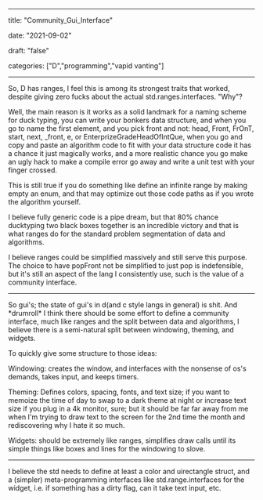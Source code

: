 
---

title: "Community\_Gui\_Interface"

date: "2021-09-02"

draft: "false"

categories: ["D","programming","vapid vanting"]

---

So, D has ranges, I feel this is among its strongest traits that worked, despite giving zero fucks about the actual std.ranges.interfaces. "Why"?

Well, the main reason is it works as a solid landmark for a naming scheme for duck typing, you can write your bonkers data structure, and when you go to name the first element, and you pick front and not: head, Front, FrOnT, start, next, \_front, e, or EnterprizeGradeHeadOfIntQue, when you go and copy and paste an algorithm code to fit with your data structure code it has a chance it just magically works, and a more realistic chance you go make an ugly hack to make a compile error go away and write a unit test with your finger crossed.

This is still true if you do something like define an infinite range by making empty an enum, and that may optimize out those code paths as if you wrote the algorithm yourself.

I believe fully generic code is a pipe dream, but that 80% chance ducktyping two black boxes together is an incredible victory and that is what ranges do for the standard problem segmentation of data and algorithms.

I believe ranges could be simplified massively and still serve this purpose. The choice to have popFront not be simplified to just pop is indefensible, but it's still an aspect of the lang I consistently use, such is the value of a community interface.

---

So gui's; the state of gui's in d(and c style langs in general) is shit. And \*drumroll\* I think there should be some effort to define a community interface, much like ranges and the split between data and algorithms, I believe there is a semi-natural split between windowing, theming, and widgets.

To quickly give some structure to those ideas:

Windowing: creates the window, and interfaces with the nonsense of os's demands, takes input, and keeps timers.

Theming: Defines colors, spacing, fonts, and text size; if you want to memoize the time of day to swap to a dark theme at night or increase text size if you plug in a 4k monitor, sure; but it should be far far away from me when I'm trying to draw text to the screen for the 2nd time the month and rediscovering why I hate it so much.

Widgets: should be extremely like ranges, simplifies draw calls until its simple things like boxes and lines for the windowing to slove.

---

I believe the std needs to define at least a color and uirectangle struct, and a (simpler) meta-programming interfaces like std.range.interfaces for the widget, i.e. if something has a dirty flag, can it take text input, etc.



